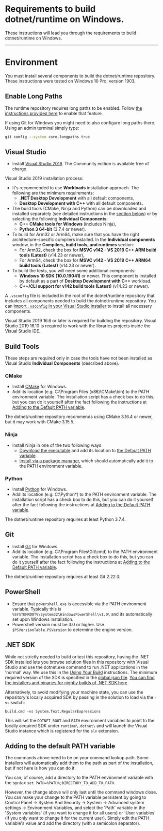 Requirements to build dotnet/runtime on Windows.
========================

These instructions will lead you through the requirements to build dotnet/runtime on Windows.

----------------
# Environment

You must install several components to build the dotnet/runtime repository. These instructions were tested on Windows 10 Pro, version 1903.

## Enable Long Paths

The runtime repository requires long paths to be enabled. Follow [the instructions provided here](https://docs.microsoft.com/en-us/windows/win32/fileio/maximum-file-path-limitation#enable-long-paths-in-windows-10-version-1607-and-later) to enable that feature.

If using Git for Windows you might need to also configure long paths there. Using an admin terminal simply type:
```cmd
git config --system core.longpaths true
```

## Visual Studio

- Install [Visual Studio 2019](https://visualstudio.microsoft.com/downloads/). The Community edition is available free of charge.

Visual Studio 2019 installation process:
- It's recommended to use **Workloads** installation approach. The following are the minimum requirements:
  - **.NET Desktop Development** with all default components,
  - **Desktop Development with C++** with all default components.
- The build tools (CMake, Ninja and Python) can be downloaded and installed separately (see detailed instructions in the [section below](#build-tools)) or by selecting the following **Individual Components**:
  - **C++ CMake tools for Windows** (includes Ninja),
  - **Python 3 64-bit** (3.7.4 or newer).
- To build for Arm32 or Arm64, make sure that you have the right architecture-specific compilers installed. In the **Individual components** window, in the **Compilers, build tools, and runtimes** section:
  - For Arm32, check the box for **MSVC v142 - VS 2019 C++ ARM build tools (Latest)** (v14.23 or newer),
  - For Arm64, check the box for **MSVC v142 - VS 2019 C++ ARM64 build tools (Latest)** (v14.23 or newer).
- To build the tests, you will need some additional components:
  - **Windows 10 SDK (10.0.19041)** or newer. This component is installed by default as a part of **Desktop Development with C++** workload.
  - **C++/CLI support for v142 build tools (Latest)** (v14.23 or newer).

A `.vsconfig` file is included in the root of the dotnet/runtime repository that includes all components needed to build the dotnet/runtime repository. You can [import `.vsconfig` in your Visual Studio installer](https://docs.microsoft.com/en-us/visualstudio/install/import-export-installation-configurations?view=vs-2019#import-a-configuration) to install all necessary components.

Visual Studio 2019 16.6 or later is required for building the repository. Visual Studio 2019 16.10 is required to work with the libraries projects inside the Visual Studio IDE.

## Build Tools

These steps are required only in case the tools have not been installed as Visual Studio **Individual Components** (described above).

### CMake

- Install [CMake](https://cmake.org/download) for Windows.
- Add its location (e.g. C:\Program Files (x86)\CMake\bin) to the PATH environment variable.
  The installation script has a check box to do this, but you can do it yourself after the fact following the instructions at [Adding to the Default PATH variable](#adding-to-the-default-path-variable).

The dotnet/runtime repository recommends using CMake 3.16.4 or newer, but it may work with CMake 3.15.5.

### Ninja

- Install Ninja in one of the two following ways
  - [Download the executable](https://github.com/ninja-build/ninja/releases) and add its location to [the Default PATH variable](#adding-to-the-default-path-variable).
  - [Install via a package manager](https://github.com/ninja-build/ninja/wiki/Pre-built-Ninja-packages), which should automatically add it to the PATH environment variable.

### Python

- Install [Python](https://www.python.org/downloads/) for Windows.
- Add its location (e.g. C:\Python*\) to the PATH environment variable.
  The installation script has a check box to do this, but you can do it yourself after the fact following the instructions at [Adding to the Default PATH variable](#adding-to-the-default-path-variable).

The dotnet/runtime repository requires at least Python 3.7.4.

## Git

- Install [Git](https://git-for-windows.github.io/) for Windows.
- Add its location (e.g. C:\Program Files\Git\cmd) to the PATH environment variable.
  The installation script has a check box to do this, but you can do it yourself after the fact following the instructions at [Adding to the Default PATH variable](#adding-to-the-default-path-variable).

The dotnet/runtime repository requires at least Git 2.22.0.

## PowerShell

- Ensure that `powershell.exe` is accessible via the PATH environment variable. Typically this is `%SYSTEMROOT%\System32\WindowsPowerShell\v1.0\` and its automatically set upon Windows installation.
- Powershell version must be 3.0 or higher. Use `$PSVersionTable.PSVersion` to determine the engine version.

## .NET SDK

While not strictly needed to build or test this repository, having the .NET SDK installed lets you browse solution files in this repository with Visual Studio and use the dotnet.exe command to run .NET applications in the 'normal' way.
We use this in the [Using Your Build](../testing/using-your-build.md) instructions.
The minimum required version of the SDK is specified in the [global.json file](https://github.com/dotnet/runtime/blob/main/global.json#L3). [You can find the installers and binaries for nightly builds of .NET SDK here](https://github.com/dotnet/installer#installers-and-binaries).

Alternatively, to avoid modifying your machine state, you can use the repository's locally acquired SDK by passing in the solution to load via the `-vs` switch:

```
build.cmd -vs System.Text.RegularExpressions
```

This will set the `DOTNET_ROOT` and `PATH` environment variables to point to the locally acquired SDK under `runtime\.dotnet\` and will launch the Visual Studio instance which is registered for the `sln` extension.

## Adding to the default PATH variable

The commands above need to be on your command lookup path.   Some installers will automatically add them to the path as part of the installation, but if not here is how you can do it.

You can, of course, add a directory to the PATH environment variable with the syntax `set PATH=%PATH%;DIRECTORY_TO_ADD_TO_PATH`.

However, the change above will only last until the command windows close.
You can make your change to the PATH variable persistent by going to  Control Panel -> System And Security -> System -> Advanced system settings -> Environment Variables,
and select the 'Path' variable in the 'System variables' (if you want to change it for all users) or 'User variables' (if you only want to change it for the current user).
Simply edit the PATH variable's value and add the directory (with a semicolon separator).
